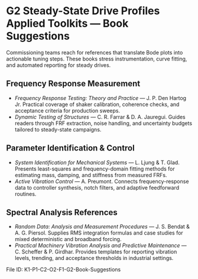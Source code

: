 # G2 Steady-State Drive Profiles Applied Toolkits — Book Suggestions

Commissioning teams reach for references that translate Bode plots into actionable tuning steps. These books stress instrumentation, curve fitting, and automated reporting for steady drives.

## Frequency Response Measurement
- *Frequency Response Testing: Theory and Practice* — J. P. Den Hartog Jr. Practical coverage of shaker calibration, coherence checks, and acceptance criteria for production sweeps.
- *Dynamic Testing of Structures* — C. R. Farrar & D. A. Jauregui. Guides readers through FRF extraction, noise handling, and uncertainty budgets tailored to steady-state campaigns.

## Parameter Identification & Control
- *System Identification for Mechanical Systems* — L. Ljung & T. Glad. Presents least-squares and frequency-domain fitting methods for estimating mass, damping, and stiffness from measured FRFs.
- *Active Vibration Control* — A. Preumont. Connects frequency-response data to controller synthesis, notch filters, and adaptive feedforward routines.

## Spectral Analysis References
- *Random Data: Analysis and Measurement Procedures* — J. S. Bendat & A. G. Piersol. Supplies RMS integration formulas and case studies for mixed deterministic and broadband forcing.
- *Practical Machinery Vibration Analysis and Predictive Maintenance* — C. Scheffer & P. Girdhar. Provides templates for reporting vibration levels, trending, and acceptance thresholds in industrial settings.

File ID: K1-P1-C2-O2-F1-G2-Book-Suggestions
